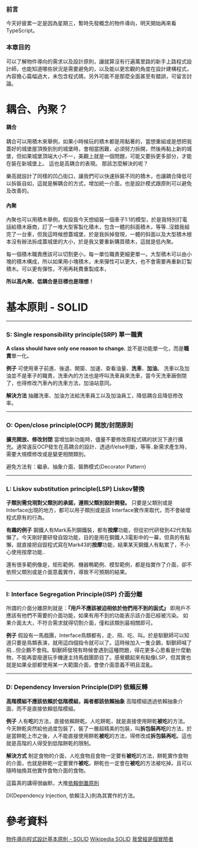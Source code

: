 ### 前言
今天好疲累一定是因為星期三，暫時先發概念的物件導向，明天開始再來看TypeScript。

### 本章目的
可以了解物件導向的需求以及設計原則，讓就算沒有行遍萬里路的新手上路程式設計師，也能知道哪些狀況是需要避免的，以及能以更宏觀的角度在設計建構程式，內容擔心篇幅過大，未包含程式碼，另外可能不是那麼全面甚至有錯誤，可留言討論。

耦合、內聚？
===
#### 耦合
耦合可以用積木來舉例，如果小時候玩的積木都是用黏著的，當想重組或是想把我蓋好的城堡屋頂換到別的城堡時，會相當困難，必須努力拆開，然後再黏上新的城堡，但如果城堡頂端大小不一，美觀上就是一個問題，可能又要拆更多部分，才能在裝在新城堡上。 這也是高耦合的表現。
那該怎麼解決的呢？

樂高就設計了同樣的凹凸街口，讓我們可以快速拆裝不同的積木，也讓耦合降低可以拆裝自如，這就是解耦合的方式，增加統一介面，也是設計模式跟原則可以避免及改善的。

#### 內聚
內聚也可以用積木舉例，假設我今天想組裝一個車子1:1的模型，於是我特別打電話給積木廠商，訂了一堆大型客製化積木，包含一體的斜面積木，等等..沒錯我組完了一台車，但我這時候想蓋城堡，於是我拆掉發現，一體的斜面以及大型積木根本沒有辦法拆成蓋城堡的大小，於是我又要重新購買積木，這就是低內聚。

每一個積木職責應該可以切割更小，每一單位職責更細更單一。大型積木可以由小塊的積木構成，所以如果用小塊積木，未來彈性可以更大，也不會需要再重新訂製積木。可以更有彈性，不用再耗費重製成本，

**所以高內聚、低耦合是目標也是理想！**

基本原則 - SOLID
====
---
### S: Single responsibility principle(SRP) 單一職責
**A class should have only one reason to change.**
並不是功能單一化，而是**職責**單一化。

**例子**
可使用車子前進、後退、開窗、加速、查看油量、**洗車**、**加油**。
洗車以及加油並不是車子的職責，洗車內的方法也是呼叫洗車員來洗車，當今天洗車廠倒閉了，也得修改汽車內的洗車方法，加油站意同。

**解決方法**
抽離洗車、加油方法給洗車員工以及加油員工，降低耦合且降低修改率。

---
### O: Open/close principle(OCP) 開放/封閉原則
**擴充開放、修改封閉**
當增加新功能時，儘量不要修改原程式碼的狀況下進行擴充。通常違反OCP發生在高耦合的設計、透過if/else判斷，等等..新需求產生時，需要大規模修改或是變更相關類別。

避免方法有：繼承、抽象介面、裝飾模式(Decorator Pattern)

---
### L: Liskov substitution principle(LSP) Liskov替換
**子類別需兌現對父類別的承諾，遵照父類別設計開發。** 
只要是父類別或是Interface出現的地方，都可以用子類別或是該 Interface實作來取代，而不會破壞程式原有的行為。

**有趣的例子**
鋼鐵人有Mark系列鋼鐵裝，都有**按摩**功能，但從初代研發到42代有點懶了。今天剛好要研發自毀功能，目的是用在鋼鐵人3電影中的一幕，但真的有點懶，就直接把自毀程式寫在Mark43的**按摩**功能，結果某天鋼鐵人有點累了，不小心使用按摩功能..

還有很多範例像是，矩形範例、機器鴨範例、模型範例，都是指實作了介面，卻不依照父類別或是介面意義實作，導致不可預期的結果。

---
### I: Interface Segregation Principle(ISP) 介面分離

所謂的介面分離原則就是：**『用戶不應該被迫相依於他們用不到的函式』**
即用戶不應該有他們不需要的介面功能，如果有用不到的功能表示該介面已經被污染。
如果介面太大，不符合需求就得切割介面，僅和該類別最相關即可。

**例子**
假設有一馬戲團，Interface鳥類都有，走、飛、吃、叫。於是馴獸師可以知道只要是鳥類表演，就用這四個指令就可以了。這時候加入一隻企鵝，馴獸師喊了飛...但企鵝不會飛。馴獸師發現有時候會遇到這種問題，得花更多心思看是什麼動物，不能再耍廢邊玩手機邊主持馬戲團節目了。感覺聽起來有點像LSP，但其實也就是如果全部都使用某一大範圍介面，會使介面意義不明且混亂。

---
### D: Dependency Inversion Principle(DIP) 依賴反轉
**高階模組不應該依賴於低階模組，兩者都該依賴抽象**
高階模組透過依賴抽象介面，而不是直接依賴低階模組。

**例子**
人有**吃**的方法，直接依賴餅乾。人吃餅乾，就是直接使用餅乾**被吃**的方法。今天餅乾突然給他過度包裝了，裝了一層超精美的包裝，叫**拆包裝再吃**的方法，於是當餅乾上市之後，人不能直接使用餅乾**被吃**的方法，得修改成**拆包裝再吃**。這也就是高階的人得受到低階餅乾的限制。

**解決方式**
制定食物的介面，人吃食物且食物一定要有**被吃**的方法，餅乾實作食物的介面，也就是餅乾一定要實作**被吃**，餅乾也一定會在**被吃**的方法被吃掉。且可以隨時抽換其他實作食物介面的食物。

這篇真的講得很幽默，大推[依賴倒置原則](https://notfalse.net/1/dip#-Dependency)

DI(Dependency Injection, 依賴注入)則為其實作的方法。


參考資料
===
[物件導向程式設計基本原則 - SOLID](https://skyyen999.gitbooks.io/-study-design-pattern-in-java/content/oodPrinciple.html)
[Wikipedia SOLID](https://en.wikipedia.org/wiki/SOLID)
[我曾經是個冒險者](https://dotblogs.com.tw/givemin5/2016/05/01/022744)
